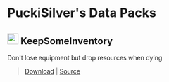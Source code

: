 # **PuckiSilver's Data Packs**
 
## <img src="https://github.com/ps-dps/KeepSomeInventory/raw/main/src/pack.png" height=25, width=25> **KeepSomeInventory**
Don't lose equipment but drop resources when dying
> [Download](https://modrinth.com/datapack/keep-some-inventory/versions) | [Source](https://github.com/ps-dps/KeepSomeInventory)
